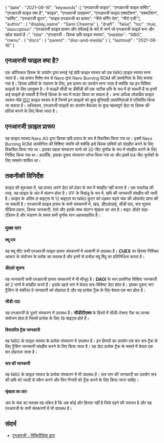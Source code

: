 {
  "date" : "2021-08-16",
  "keywords" :[ "एनआरजी फाइल", "एनआरजी फाइल फॉर्मेट", "एनआरजी फाइल क्या है", "फाइल", "एनआरजी उदाहरण", "एनआरजी फाइल एक्सटेंशन", "एक्सटेंशन", "फॉर्मेट", "एनआरजी फूटर", "फाइल एनआरजी का प्रारूप", "नीरो बर्निंग रोम", "नीरो एजी"],
  "author" : {
    "display_name" : "Sami Cheema"
},
  "draft" : "false",
   "toc" : true,
  "description" :"एनआरजी फ़ाइल प्रारूप और एपीआई के बारे में जानें जो एनआरजी फाइलें बना और खोल सकते हैं।",
  "title" :"एनआरजी - डिस्क छवि फ़ाइल स्वरूप",
  "linktitle" : "NRG",
  "menu" : {
    "docs" : {
      "parent" : "disc-and-media"
}
},
  "lastmod" : "2021-08-16"
}

## एनआरजी फाइल क्या है?

एक ऑप्टिकल डिस्क के उपयोग द्वारा बनाई गई छवि फ़ाइल स्वरूप को एक NRG फ़ाइल स्वरूप माना जाता है। यह प्रारूप विशेष रूप से Nero द्वारा Nero Burning ROM की उपयोगिता के लिए बनाया गया है। डिस्क छवियों के भंडारण के लिए, इस प्रारूप का उपयोग माना जाता है क्योंकि यह इन विशिष्ट फ़ाइलों के लिए उपयुक्त है। ये फाइलें सीडी या डीवीडी की एक सटीक प्रति के रूप में हो सकती हैं या इनमें कई फाइलें हो सकती हैं जिन्हें डिस्क के रूप में माउंट किया जा सकता है। अन्य अधिक लोकप्रिय फ़ाइल स्वरूप जैसे [ISO](/hi/compression/iso/) फ़ाइल स्वरूप वे हैं जिनमें इन फ़ाइलों को कुछ बुनियादी उपयोगिताओं में परिवर्तित किया जा सकता है। अधिकतर, एनआरजी फाइलों का उपयोग बैकअप या कुछ महत्वपूर्ण डेटा या डिस्क की प्रतियां बनाने के लिए किया जाता है।

## एनआरजी फ़ाइल प्रारूप ##

यह फ़ाइल स्वरूप Nero AG द्वारा डिस्क छवि प्रारूप के रूप में विकसित किया गया था। इसमें Nero Burning ROM उपयोगिता की विशिष्ट संपत्ति थी क्योंकि इसे डिस्क छवियों को संग्रहीत करने के लिए विकसित किया गया था। इसका पहला संस्करण मानों को 32-बिट पूर्णांक के रूप में संग्रहीत करने के लिए निर्दिष्ट किया गया था। हालाँकि, इसका दूसरा संस्करण लॉन्च किया गया था और इसमें 64-बिट पूर्णांकों के लिए समर्थन शामिल था।

## तकनीकी विनिर्देश ##

फ़ाइल की शुरुआत में, यह प्रारूप अपने डेटा को हेडर के रूप में संग्रहीत नहीं करता है। एक पादलेख की तरह, यह फ़ाइल के अंत में संलग्न होता है। IFF के विखंडू के रूप में, छवि की जानकारी संग्रहीत की जाती है। फ़ाइल के अंतिम 8 बाइट्स से 12 बाइट्स पर NRG फ़ुटर को पढ़कर पहले चंक की ऑफ़सेट प्राप्त की जा सकती है। एनआरजी फ़ाइल प्रारूप के सभी संस्करणों में, खंड, डीएओआई, सीडी पाठ, सत्र सूचना मीडिया प्रकार, डिस्क जानकारी, रेलो और इसके साथ संलग्न श्रृंखला का अंत है। बाइट ऑर्डर बड़ा-एंडियन है और भंडारण के समय सभी पूर्णांक मान अहस्ताक्षरित हैं।

### मुख्य भाग ###

#### क्यू पत्र ####

यह क्यू शीट सभी एनआरजी फाइल प्रारूप संस्करणों में आसानी से उपलब्ध है। **CUEX** का हिस्सा निश्चित आकार के संयोजन के ब्लॉक का मतलब है और इनमें से प्रत्येक क्यू बिंदु का प्रतिनिधित्व करता है।

#### डीएओ सूचना ####

यह जानकारी सभी एनआरजी प्रारूप संस्करणों में भी मौजूद है। **DAOI** के भाग प्रासंगिक विशिष्ट जानकारी को 2 भागों में संग्रहीत करते हैं। इसके पहले भाग में केवल सत्र-विशिष्ट डेटा होता है। इसका दूसरा भाग ट्रैकिंग से संबंधित ग्रे जानकारी को दोहराता है और यह प्रत्येक ट्रैक के लिए केवल एक बार होता है।

#### सीडी-पाठ ####

यह एनआरजी के दूसरे संस्करण में उपलब्ध है। **सीडीटीएक्स** के हिस्से में सीडी-टेक्स्ट पैक का कच्चा संयोजन होता है जिसमें प्रत्येक के लिए 18 बाइट्स होते हैं।

#### विस्तारित ट्रैक जानकारी ####

यह NRG के फ़ाइल स्वरूप के प्रत्येक संस्करण में उपलब्ध है। इन हिस्सों का उपयोग एक बार सत्र ट्रैक के लिए ट्रैकिंग जानकारी संग्रहीत करने के लिए किया जाता है। यह डेटा प्रत्येक ट्रैक के मामले में केवल एक बार दोहराया जाता है।

#### सत्र की जानकारी ####

यह NRG के फ़ाइल स्वरूप के प्रत्येक संस्करण में भी उपलब्ध है। सत्र भाग की जानकारी का उपयोग सत्र की छवि को जल्दी से स्कैन करने और फिर गिनती को ट्रैक करने के लिए किया जाना चाहिए।

#### श्रृंखला का अंत ####

अंत के चंक का मतलब यह संकेत है कि अब कोई और हिस्सा नहीं है जिसे पढ़ने की जरूरत है और यह एनआरजी के सभी संस्करणों में भी उपलब्ध है।


## संदर्भ ##

* [एनआरजी - विकिपीडिया द्वारा](https://en.wikipedia.org/wiki/NRG_(file_format))


